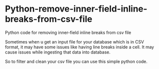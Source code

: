 # Python-remove-inner-field-inline-breaks-from-csv-file
Python code for removing inner-field inline breaks from csv file

Sometimes when u get an input file for your database which is in CSV format,
it may have some issues like having line breaks inside a cell. It may cause issues while ingesting that data
into database.

So to filter and clean your csv file you can use this simple python code.

